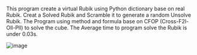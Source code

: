 This program create a virtual Rubik using Python dictionary base on real Rubik.
Creat a Solved Rubik and Scramble it to generate a random Unsolve Rubik.
The Program using method and formula base on CFOP (Cross-F2l-Oll-Pll) to solve the cube.
The Average time to program solve the Rubik is under 0.03s.

![image](https://user-images.githubusercontent.com/73298009/122664691-25f13e00-d1cd-11eb-9321-698daedbb92c.png)

